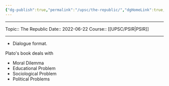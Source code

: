 ```yaml
---
{"dg-publish":true,"permalink":"/upsc/the-republic/","dgHomeLink":true,"dgPassFrontmatter":false}
---
```


----
Topic:: The Republic
Date:: 2022-06-22
Course:: [[UPSC/PSIR|PSIR]] 

----
- Dialogue format. 

Plato's book deals with 
- Moral Dilemma 
- Educational Problem
- Sociological Problem
- Political Problems


